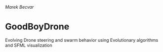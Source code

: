 *Marek Becvar*

# GoodBoyDrone
Evolving Drone steering and swarm behavior using Evolutionary algorithms and SFML visualization 

